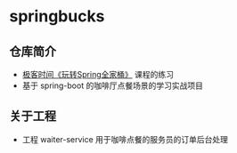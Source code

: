 # springbucks 

## 仓库简介
+ [极客时间《玩转Spring全家桶》](https://gitee.com/geektime-geekbang/geektime-spring-family) 课程的练习
+ 基于 spring-boot 的咖啡厅点餐场景的学习实战项目

## 关于工程
+ 工程 waiter-service 用于咖啡点餐的服务员的订单后台处理
